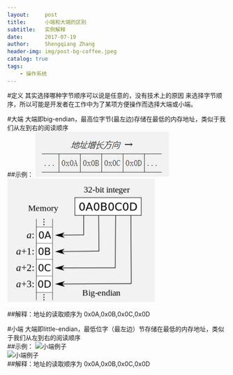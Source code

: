 ```yaml
---
layout:     post
title:      小端和大端的区别
subtitle:   实例解释
date:       2017-07-19
author:     Shengqiang Zhang
header-img: img/post-bg-coffee.jpeg
catalog: true
tags:
    - 操作系统
---
```


#定义
其实选择哪种字节顺序可以说是任意的，没有技术上的原因 来选择字节顺序，所以可能是开发者在工作中为了某项方便操作而选择大端或小端。

#大端
大端即big-endian，最高位字节(最左边)存储在最低的内存地址，类似于我们从左到右的阅读顺序
</br>
##示例：
![大端例子](./images/1500426296156_3.png)
</br>
![大端例子](./images/1500426442700_4.png)
</br>

##解释：地址的读取顺序为 0x0A,0x0B,0x0C,0x0D
</br>

#小端
大端即little-endian，最低位字（最左边）节存储在最低的内存地址，类似于我们从左到右的阅读顺序
</br>
##示例：
![小端例子](https://leanote.com/api/file/getImage?fileId=596eb205ab6441194000040d)
</br>
![小端例子](https://leanote.com/api/file/getImage?fileId=596eb205ab6441194000040c)
</br>
##解释：地址的读取顺序为 0x0A,0x0B,0x0C,0x0D


